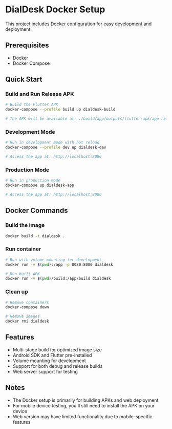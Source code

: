 # DialDesk Docker Setup

This project includes Docker configuration for easy development and deployment.

## Prerequisites

- Docker
- Docker Compose

## Quick Start

### Build and Run Release APK
```bash
# Build the Flutter APK
docker-compose --profile build up dialdesk-build

# The APK will be available at: ./build/app/outputs/flutter-apk/app-release.apk
```

### Development Mode
```bash
# Run in development mode with hot reload
docker-compose --profile dev up dialdesk-dev

# Access the app at: http://localhost:8080
```

### Production Mode
```bash
# Run in production mode
docker-compose up dialdesk-app

# Access the app at: http://localhost:8080
```

## Docker Commands

### Build the image
```bash
docker build -t dialdesk .
```

### Run container
```bash
# Run with volume mounting for development
docker run -v $(pwd):/app -p 8080:8080 dialdesk

# Run built APK
docker run -v $(pwd)/build:/app/build dialdesk
```

### Clean up
```bash
# Remove containers
docker-compose down

# Remove images
docker rmi dialdesk
```

## Features

- Multi-stage build for optimized image size
- Android SDK and Flutter pre-installed
- Volume mounting for development
- Support for both debug and release builds
- Web server support for testing

## Notes

- The Docker setup is primarily for building APKs and web deployment
- For mobile device testing, you'll still need to install the APK on your device
- Web version may have limited functionality due to mobile-specific features
